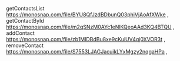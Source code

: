 getContactsList https://monosnap.com/file/BYU8QfJzdBDbunQ03phiVjAoAfXWke ,
getContactById https://monosnap.com/file/m2qSNzM0AYc1eNlKQeoAAd3KQ4BTQU ,
addContact https://monosnap.com/file/zb1MlDBdBu8xe9cKuiUV4qj0XVOR3t ,
removeContact https://monosnap.com/file/S7553LJAGJacuikLYxMgzy2nqgaHPa ,
